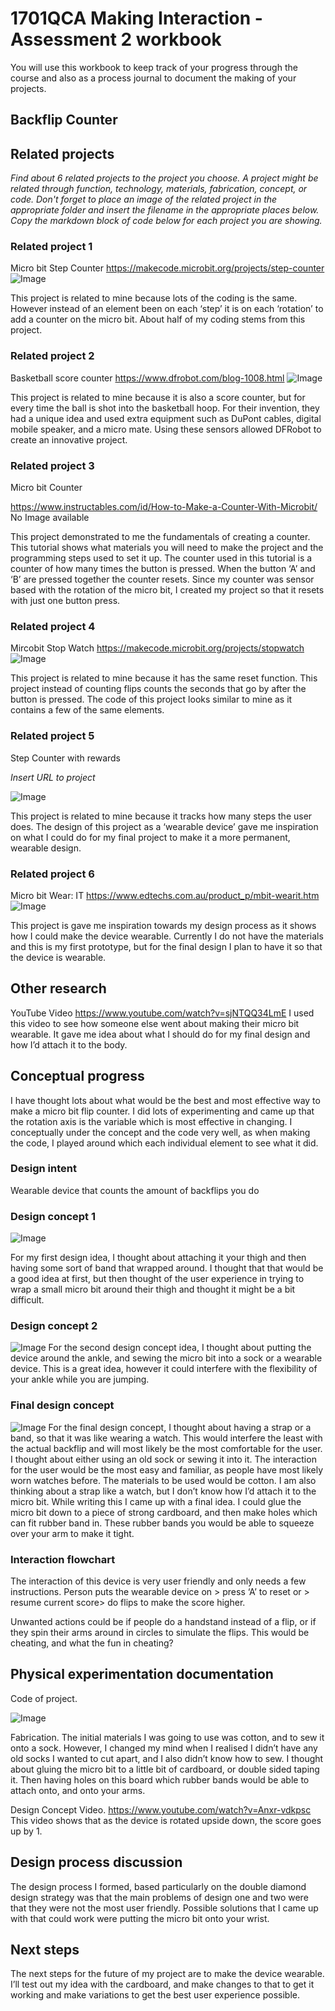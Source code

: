 
# 1701QCA Making Interaction - Assessment 2 workbook
You will use this workbook to keep track of your progress through the course and also as a process journal to document the making of your projects. 

## Backflip Counter ##

## Related projects ##
*Find about 6 related projects to the project you choose. A project might be related through function, technology, materials, fabrication, concept, or code. Don't forget to place an image of the related project in the appropriate folder and insert the filename in the appropriate places below. Copy the markdown block of code below for each project you are showing.*

### Related project 1 ###
Micro bit Step Counter
https://makecode.microbit.org/projects/step-counter 
![Image](image1.PNG)

This project is related to mine because lots of the coding is the same. However instead of an element been on each ‘step’ it is on each ‘rotation’ to add a counter on the micro bit.  About half of my coding stems from this project. 

### Related project 2 ###
Basketball score counter
https://www.dfrobot.com/blog-1008.html
![Image](image2.PNG)

This project is related to mine because it is also a score counter, but for every time the ball is shot into the basketball hoop. For their invention, they had a unique idea and used extra equipment such as DuPont cables, digital mobile speaker, and a micro mate. Using these sensors allowed DFRobot to create an innovative project.

### Related project 3 ###
Micro bit Counter

https://www.instructables.com/id/How-to-Make-a-Counter-With-Microbit/
No Image available

This project demonstrated to me the fundamentals of creating a counter. This tutorial shows what materials you will need to make the project and the programming steps used to set it up. The counter used in this tutorial is a counter of how many times the button is pressed. When the button ‘A’ and ‘B’ are pressed together the counter resets. Since my counter was sensor based with the rotation of the micro bit, I created my project so that it resets with just one button press. 

### Related project 4 ###
Mircobit Stop Watch
https://makecode.microbit.org/projects/stopwatch
![Image](image4.PNG)

This project is related to mine because it has the same reset function. This project instead of counting flips counts the seconds that go by after the button is pressed. The code of this project looks similar to mine as it contains a few of the same elements.

### Related project 5 ###
Step Counter with rewards 

*Insert URL to project*

![Image](image5.PNG)

This project is related to mine because it tracks how many steps the user does. The design of this project as a ‘wearable device’ gave me inspiration on what I could do for my final project to make it a more permanent, wearable design. 

### Related project 6 ###
Micro bit Wear: IT
https://www.edtechs.com.au/product_p/mbit-wearit.htm
![Image](image6.JPG)

This project is gave me inspiration towards my design process as it shows how I could make the device wearable. Currently I do not have the materials and this is my first prototype, but for the final design I plan to have it so that the device is wearable. 

## Other research ##
YouTube Video
https://www.youtube.com/watch?v=sjNTQQ34LmE
I used this video to see how someone else went about making their micro bit wearable. It gave me idea about what I should do for my final design and how I’d attach it to the body. 

## Conceptual progress ##
I have thought lots about what would be the best and most effective way to make a micro bit flip counter.  I did lots of experimenting and came up that the rotation axis is the variable which is most effective in changing. I conceptually under the concept and the code very well, as when making the code, I played around which each individual element to see what it did. 

### Design intent ###
Wearable device that counts the amount of backflips you do

### Design concept 1 ###
![Image](idea3.jpg)

For my first design idea, I thought about attaching it your thigh and then having some sort of band that wrapped around. I thought that that would be a good idea at first, but then thought of the user experience in trying to wrap a small micro bit around their thigh and thought it might be a bit difficult. 

### Design concept 2 ###
![Image](idea1.jpg)
For the second design concept idea, I thought about putting the device around the ankle, and sewing the micro bit into a sock or a wearable device. This is a great idea, however it could interfere with the flexibility of your ankle while you are jumping. 

### Final design concept ###
![Image](idea2.jpg)
For the final design concept, I thought about having a strap or a band, so that it was like wearing a watch. This would interfere the least with the actual backflip and will most likely be the most comfortable for the user. I thought about either using an old sock or sewing it into it. The interaction for the user would be the most easy and familiar, as people have most likely worn watches before. The materials to be used would be cotton. I am also thinking about a strap like a watch, but I don’t know how I’d attach it to the micro bit. While writing this I came up with a final idea. I could glue the micro bit down to a piece of strong cardboard, and then make holes which can fit rubber band in. These rubber bands you would be able to squeeze over your arm to make it tight.    

### Interaction flowchart ###
The interaction of this device is very user friendly and only needs a few instructions. Person puts the wearable device on > press ‘A’ to reset or > resume current score> do flips to make the score higher. 

Unwanted actions could be if people do a handstand instead of a flip, or if they spin their arms around in circles to simulate the flips. This would be cheating, and what the fun in cheating? 

## Physical experimentation documentation ##
Code of project.

![Image](code.JPG)

Fabrication. The initial materials I was going to use was cotton, and to sew it onto a sock. However, I changed my mind when I realised I didn’t have any old socks I wanted to cut apart, and I also didn’t know how to sew. I thought about gluing the micro bit to a little bit of cardboard, or double sided taping it. Then having holes on this board which rubber bands would be able to attach onto, and onto your arms.  

Design Concept Video. 
https://www.youtube.com/watch?v=Anxr-vdkpsc
This video shows that as the device is rotated upside down, the score goes up by 1. 

## Design process discussion ##
The design process I formed, based particularly on the double diamond design strategy was that the main problems of design one and two were that they were not the most user friendly. Possible solutions that I came up with that could work were putting the micro bit onto your wrist. 

## Next steps ##
The next steps for the future of my project are to make the device wearable. I’ll test out my idea with the cardboard, and make changes to that to get it working and make variations to get the best user experience possible. 

